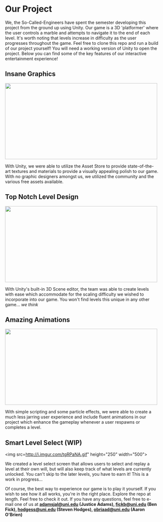 # __Our Project__

We, the So-Called-Engineers have spent the semester developing this project from the ground up using Unity. Our game is a 3D 'platformer' where the user controls a marble and attempts to navigate it to the end of each level. It's worth noting that levels increase in difficulty as the user progresses throughout the game. Feel free to clone this repo and run a build of our project yourself! You will need a working version of Unity to open the project. Below you can find some of the key features of our interactive entertainment experience!


## Insane Graphics
<img src="http://i.imgur.com/w0CBXOW.gif" height="250" width="500">

With Unity, we were able to utilize the Asset Store to provide state-of-the-art textures and materials to provide a visually appealing polish to our game. With no graphic designers amongst us, we utilized the community and the various free assets available.


## Top Notch Level Design
<img src="http://i.imgur.com/V9z7pX9.gif" height="250" width="500">

With Unity's built-in 3D Scene editor, the team was able to create levels with ease which accommodate for the scaling difficulty we wished to incorporate into our game. You won't find levels this unique in any other game... *we think*


## Amazing Animations
<img src="http://i.imgur.com/jUq0PfN.gif" height="250" width="500">

With simple scripting and some particle effects, we were able to create a much less jarring user experience and include fluent animations in our project which enhance the gameplay whenever a user respawns or completes a level.


## Smart Level Select (WIP)
<img src=http://i.imgur.com/tgRPaNA.gif" height="250" width="500">

We created a level select screen that allows users to select and replay a level at their own will, but will also keep track of what levels are currently unlocked. You can't skip to the later levels, you have to earn it! This is a work in progress...


Of course, the best way to experience our game is to play it yourself. If you wish to see how it all works, you're in the right place. Explore the repo at length. Feel free to check it out. If you have any questions, feel free to e-mail one of us at **adamsjal@uni.edu (Justice Adams), fickb@uni.edu (Ben Fick), hodgess@uni.edu (Steven Hodges), obriaad@uni.edu (Aaron O'Brien)**